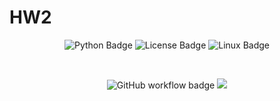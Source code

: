 # HW2

<p align="center">
  <img src="https://img.shields.io/badge/Python-3776AB?style=for-the-badge&logo=python&logoColor=white" alt="Python Badge">
  <img src="https://img.shields.io/badge/License-MIT-green?style=for-the-badge" alt="License Badge">
  <img src="https://img.shields.io/badge/Linux-FCC624?style=for-the-badge&logo=linux&logoColor=black" alt="Linux Badge">
</p>
<br />
<p align="center">
  <img src="https://github.com/CSC510SEFall24/HW2/actions/workflows/tests_and_lint.yml/badge.svg" alt="GitHub workflow badge">
  <a href="https://codecov.io/gh/CSC510SEFall24/HW2" >
    <img src="https://codecov.io/gh/CSC510SEFall24/HW2/graph/badge.svg?token=RD0Q9W5H2Y"/>
  </a>
</p>
